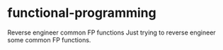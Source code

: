 # functional-programming

Reverse engineer common FP functions
Just trying to reverse engineer some common FP functions.
